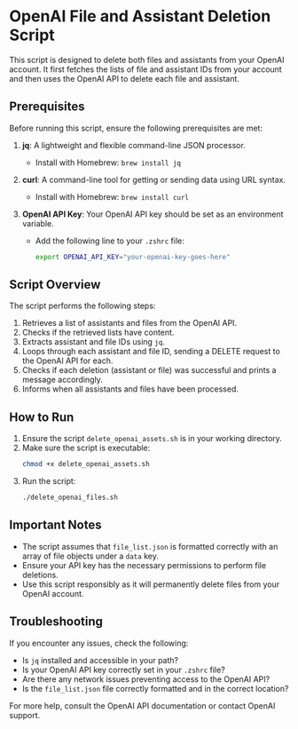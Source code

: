 # OpenAI File and Assistant Deletion Script

This script is designed to delete both files and assistants from your OpenAI account. It first fetches the lists of file and assistant IDs from your account and then uses the OpenAI API to delete each file and assistant.

## Prerequisites

Before running this script, ensure the following prerequisites are met:

1. **jq**: A lightweight and flexible command-line JSON processor.
   - Install with Homebrew: `brew install jq`

2. **curl**: A command-line tool for getting or sending data using URL syntax.
   - Install with Homebrew: `brew install curl`

3. **OpenAI API Key**: Your OpenAI API key should be set as an environment variable.
   - Add the following line to your `.zshrc` file:
     ```bash
     export OPENAI_API_KEY="your-openai-key-goes-here"
     ```

## Script Overview

The script performs the following steps:

1. Retrieves a list of assistants and files from the OpenAI API.
2. Checks if the retrieved lists have content.
3. Extracts assistant and file IDs using `jq`.
4. Loops through each assistant and file ID, sending a DELETE request to the OpenAI API for each.
5. Checks if each deletion (assistant or file) was successful and prints a message accordingly.
6. Informs when all assistants and files have been processed.

## How to Run

1. Ensure the script `delete_openai_assets.sh` is in your working directory.
2. Make sure the script is executable:
   ```bash
   chmod +x delete_openai_assets.sh
3. Run the script:
   ```bash
   ./delete_openai_files.sh
   ```

## Important Notes

- The script assumes that `file_list.json` is formatted correctly with an array of file objects under a `data` key.
- Ensure your API key has the necessary permissions to perform file deletions.
- Use this script responsibly as it will permanently delete files from your OpenAI account.

## Troubleshooting

If you encounter any issues, check the following:

- Is `jq` installed and accessible in your path?
- Is your OpenAI API key correctly set in your `.zshrc` file?
- Are there any network issues preventing access to the OpenAI API?
- Is the `file_list.json` file correctly formatted and in the correct location?

For more help, consult the OpenAI API documentation or contact OpenAI support.
